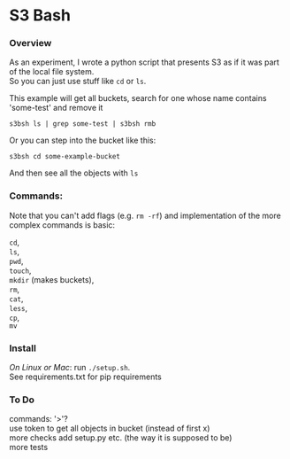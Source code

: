 # S3 Bash

### Overview

As an experiment, I wrote a python script that presents S3 as if it was part of the local file system.  
So you can just use stuff like `cd` or `ls`. 

This example will get all buckets, search for one whose name contains 'some-test' and remove it

`s3bsh ls | grep some-test | s3bsh rmb`

Or you can step into the bucket like this:

`s3bsh cd some-example-bucket`

And then see all the objects with `ls`

### Commands:

Note that you can't add flags (e.g. `rm -rf`) and implementation of the more complex
commands is basic:
  
`cd`,  
`ls`,  
`pwd`,  
`touch`,   
`mkdir` (makes buckets),  
`rm`,   
`cat`,  
`less`,  
`cp`,  
`mv`

### Install

*On Linux or Mac*: run `./setup.sh`.   
See requirements.txt for pip requirements

### To Do

commands: '>'?  
use token to get all objects in bucket (instead of first x)  
more checks
add setup.py etc. (the way it is supposed to be)  
more tests
